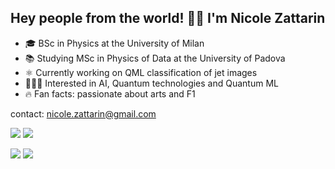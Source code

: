 ## Hey people from the world! 👋🏻 I'm Nicole Zattarin 

- 🎓 BSc in Physics at the University of Milan
- 📚 Studying MSc in Physics of Data at the University of Padova
- ⚛️ Currently working on QML classification of jet images
- 👩🏻‍💻 Interested in AI, Quantum technologies and Quantum ML 
- 🔥 Fan facts: passionate about arts and F1 

contact: nicole.zattarin@gmail.com

 
[![](https://img.shields.io/badge/LinkedIn-0077B5?style=for-the-badge&logo=linkedin&logoColor=white)](https://www.linkedin.com/in/nicole-zattarin-a87768105/) [![](https://img.shields.io/badge/Twitter-1DA1F2?style=for-the-badge&logo=twitter&logoColor=white)](https://twitter.com/nicolezatta)
 
[ ![](https://img.shields.io/badge/Python-3776AB?style=for-the-badge&logo=python&logoColor=white)](https://www.python.org) [![](https://img.shields.io/badge/C%2B%2B-00599C?style=for-the-badge&logo=c%2B%2B&logoColor=white) ](https://www.cplusplus.com)
 

